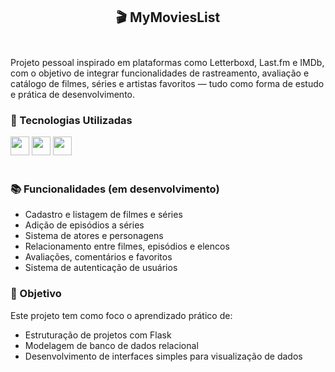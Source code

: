 ## <div align="center">🎬 MyMoviesList</div><br>
  
Projeto pessoal inspirado em plataformas como Letterboxd, Last.fm e IMDb, com o objetivo de integrar funcionalidades de rastreamento, avaliação e catálogo de filmes, séries e artistas favoritos — tudo como forma de estudo e prática de desenvolvimento.


### 🚀 Tecnologias Utilizadas

<div> <img src="https://img.shields.io/badge/Python-267cc6?logo=Python&logoColor=white&style=for-the-badge" height="30px"/> <img src="https://img.shields.io/badge/Flask-000000?logo=Flask&logoColor=white&style=for-the-badge" height="30px"/> <img src="https://img.shields.io/badge/SQLite-07405E?logo=sqlite&logoColor=white&style=for-the-badge" height="30px"/> </div>
<br>

### 📚 Funcionalidades (em desenvolvimento)

 - Cadastro e listagem de filmes e séries
 - Adição de episódios a séries
 - Sistema de atores e personagens
 - Relacionamento entre filmes, episódios e elencos
 - Avaliações, comentários e favoritos
 - Sistema de autenticação de usuários

### 🎯 Objetivo

Este projeto tem como foco o aprendizado prático de:

- Estruturação de projetos com Flask
- Modelagem de banco de dados relacional
- Desenvolvimento de interfaces simples para visualização de dados


